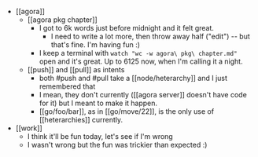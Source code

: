 - [[agora]]
  - [[agora pkg chapter]]
    - I got to 6k words just before midnight and it felt great.
      - I need to write a lot more, then throw away half ("edit") -- but that's fine. I'm having fun :)
    - I keep a terminal with `watch "wc -w agora\ pkg\ chapter.md"` open and it's great. Up to 6125 now, when I'm calling it a night.
  - [[push]] and [[pull]] as intents
    - both #push and #pull take a [[node/heterarchy]] and I just remembered that
    - I mean, they don't currently ([[agora server]] doesn't have code for it) but I meant to make it happen.
    - [[go/foo/bar]], as in [[go/move/22]], is the only use of [[heterarchies]] currently.
- [[work]]
  - I think it'll be fun today, let's see if I'm wrong
  - I wasn't wrong but the fun was trickier than expected :)
